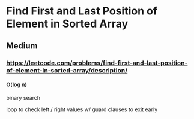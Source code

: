 # Find First and Last Position of Element in Sorted Array
## Medium
### https://leetcode.com/problems/find-first-and-last-position-of-element-in-sorted-array/description/
#### O(log n)

binary search

loop to check left / right values
w/ guard clauses to exit early